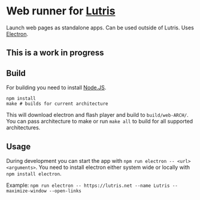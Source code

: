 Web runner for [Lutris](https://lutris.net/)
===

Launch web pages as standalone apps. Can be used outside of Lutris. Uses [Electron](http://electron.atom.io/).

This is a work in progress
---

Build
---
For building you need to install [Node.JS](https://nodejs.org/).

```
npm install
make # builds for current architecture
```
This will download electron and flash player and build to `build/web-ARCH/`. You can pass architecture to make or run `make all` to build for all supported architectures.

Usage
---
During development you can start the app with `npm run electron -- <url> <arguments>`. You need to install electron either system wide or locally with `npm install electron`.

Example: `npm run electron -- https://lutris.net --name Lutris --maximize-window --open-links`
